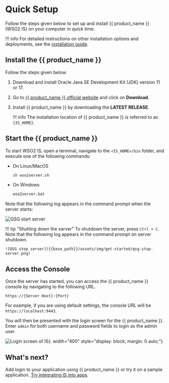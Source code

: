 # Quick Setup

Follow the steps given below to set up and install {{ product_name }} (WSO2 IS) on your computer in quick time.

!!! info
    For detailed instructions on other installation options and deployments, see the [installation guide]({{base_path}}/deploy/get-started/install/).

## Install the {{ product_name }}

Follow the steps given below.

1. Download and install Oracle Java SE Development Kit (JDK) version 11 or 17.
2. Go to [{{ product_name }} official website](https://wso2.com/identity-server/) and click on **Download**.
3. Install {{ product_name }} by downloading the **LATEST RELEASE**.

    !!! info
        The installation location of {{ product_name }} is referred to as `{IS_HOME}`.

<!-- The {{ product_name }} installation location can vary depending on the operating system as given below:

|OS     |Home Directory                                |
|:------|:---------------------------------------------|
|Mac OS | `/Library/WSO2/IdentityServer/<IS_HOME>`         |
|Windows| `C:\Program Files\WSO2\IdentityServer\<IS_HOME>` |
|Ubuntu | `/usr/lib/wso2/IdentityServer/<IS_HOME>`         |
|CentOS | `/usr/lib64/IdentityServer/<IS_HOME>`           |

-->

## Start the {{ product_name }}

To start WSO2 IS, open a terminal, navigate to the `<IS_HOME>/bin` folder, and execute one of the following commands:

- On Linux/MacOS

    ``` bash
    sh wso2server.sh
    ```

- On Windows

    ``` bash
    wso2server.bat
    ```

Note that the following log appears in the command prompt when the server starts:

![QSG start server]({{base_path}}/assets/img/get-started/qsg-start-server.png)

!!! tip "Shutting down the server"
    To shutdown the server, press `Ctrl + C`.
    Note that the following log appears in the command prompt on server shutdown.

    ![QSG stop server]({{base_path}}/assets/img/get-started/qsg-stop-server.png)

## Access the Console

Once the server has started, you can access the {{ product_name }} console by navigating to the following URL.

`https://{Server Host}:{Port}`

For example, if you are using default settings, the console URL will be `https://localhost:9443`.

You will then be presented with the login screen for the {{ product_name }}. Enter `admin` for both username and password fields to login as the admin user.

![Login screen of IS]({{base_path}}/assets/img/get-started/login-to-is.png){: width="400" style="display: block; margin: 0 auto;"}

## What's next?

Add login to your application using {{ product_name }} or try it on a sample application. [Try integrating IS into apps]({{base_path}}/get-started/try-samples).


